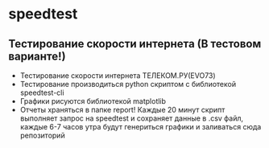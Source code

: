 # speedtest
## Тестирование скорости интернета (В тестовом варианте!)
- Тестирование скорости интернета ТЕЛЕКОМ.РУ(EVO73)
- Тестирование производиться python скриптом c библиотекой speedtest-cli
- Графики рисуются библиотекой matplotlib
- Отчеты храняться в папке report!
Каждые 20 минут скрипт выполняет запрос на speedtest и сохраняет данные в .csv файл, каждые 6-7 часов утра будут генериться графики и заливаться сюда репозиторий 


